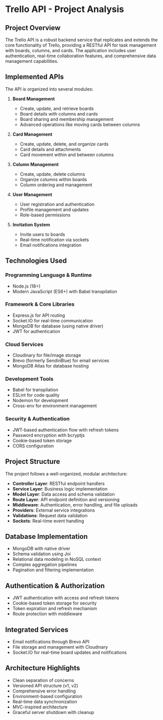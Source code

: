 # Trello API - Project Analysis

## Project Overview
The Trello API is a robust backend service that replicates and extends the core functionality of Trello, providing a RESTful API for task management with boards, columns, and cards. The application includes user authentication, real-time collaboration features, and comprehensive data management capabilities.

## Implemented APIs
The API is organized into several modules:

1. **Board Management**
   - Create, update, and retrieve boards
   - Board details with columns and cards
   - Board sharing and membership management
   - Advanced operations like moving cards between columns

2. **Card Management**
   - Create, update, delete, and organize cards
   - Card details and attachments
   - Card movement within and between columns

3. **Column Management**
   - Create, update, delete columns
   - Organize columns within boards
   - Column ordering and management

4. **User Management**
   - User registration and authentication
   - Profile management and updates
   - Role-based permissions

5. **Invitation System**
   - Invite users to boards
   - Real-time notification via sockets
   - Email notifications integration

## Technologies Used

### Programming Language & Runtime
- Node.js (18+)
- Modern JavaScript (ES6+) with Babel transpilation

### Framework & Core Libraries
- Express.js for API routing
- Socket.IO for real-time communication
- MongoDB for database (using native driver)
- JWT for authentication

### Cloud Services
- Cloudinary for file/image storage
- Brevo (formerly SendinBlue) for email services
- MongoDB Atlas for database hosting

### Development Tools
- Babel for transpilation
- ESLint for code quality
- Nodemon for development
- Cross-env for environment management

### Security & Authentication
- JWT-based authentication flow with refresh tokens
- Password encryption with bcryptjs
- Cookie-based token storage
- CORS configuration

## Project Structure
The project follows a well-organized, modular architecture:

- **Controller Layer**: RESTful endpoint handlers
- **Service Layer**: Business logic implementation
- **Model Layer**: Data access and schema validation
- **Route Layer**: API endpoint definition and versioning
- **Middleware**: Authentication, error handling, and file uploads
- **Providers**: External service integrations
- **Validations**: Request data validation
- **Sockets**: Real-time event handling

## Database Implementation
- MongoDB with native driver
- Schema validation using Joi
- Relational data modeling in NoSQL context
- Complex aggregation pipelines
- Pagination and filtering implementation

## Authentication & Authorization
- JWT authentication with access and refresh tokens
- Cookie-based token storage for security
- Token expiration and refresh mechanism
- Route protection with middleware

## Integrated Services
- Email notifications through Brevo API
- File storage and management with Cloudinary
- Socket.IO for real-time board updates and notifications

## Architecture Highlights
- Clean separation of concerns
- Versioned API structure (v1, v2)
- Comprehensive error handling
- Environment-based configuration
- Real-time data synchronization
- MVC-inspired architecture
- Graceful server shutdown with cleanup
